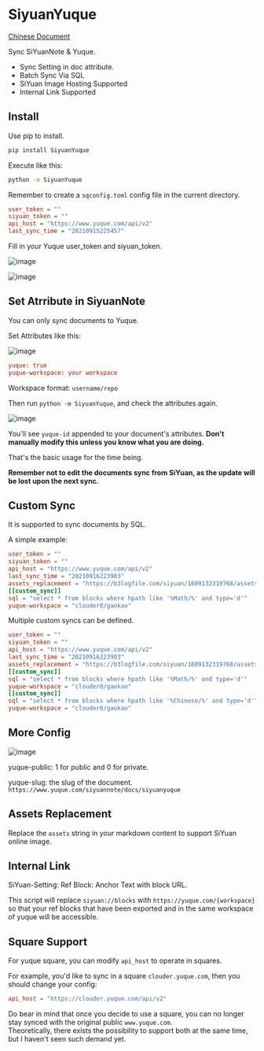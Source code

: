 # SiyuanYuque

[Chinese Document](https://www.yuque.com/clouder0/siyuan/20210916225709-g7zckw3#533691a2)

Sync SiYuanNote & Yuque.

- Sync Setting in doc attribute.
- Batch Sync Via SQL
- SiYuan Image Hosting Supported
- Internal Link Supported

## Install

Use pip to install.

```bash
pip install SiyuanYuque
```

Execute like this:

```bash
python -m SiyuanYuque
```

Remember to create a `sqconfig.toml` config file in the current directory.

```ini
user_token = ""
siyuan_token = ""
api_host = "https://www.yuque.com/api/v2"
last_sync_time = "20210915225457"
```

Fill in your Yuque user_token and siyuan_token.

![image](https://user-images.githubusercontent.com/41664195/133458286-41abaf7a-aab2-4c98-a758-e29f7512a8f6.png)

![image](https://user-images.githubusercontent.com/41664195/133458339-69a698d8-a133-4ef8-9419-ccec7354ddc7.png)

## Set Atrribute in SiyuanNote

You can only sync documents to Yuque.

Set Attributes like this:

![image](https://user-images.githubusercontent.com/41664195/133459061-737ca0ec-aa47-4294-b5db-4b6bb8d6a02d.png)

```ini
yuque: true
yuque-workspace: your workspace
```

Workspace format: `username/repo`

Then run `python -m SiyuanYuque`, and check the attributes again.

![image](https://user-images.githubusercontent.com/41664195/133459218-8bc181aa-2429-4075-b8b3-2b9af4f6ca7f.png)

You'll see `yuque-id` appended to your document's attributes. **Don't manually modify this unless you know what you are doing.**

That's the basic usage for the time being.

**Remember not to edit the documents sync from SiYuan, as the update will be lost upon the next sync.**

## Custom Sync

It is supported to sync documents by SQL.

A simple example:

```toml
user_token = ""
siyuan_token = ""
api_host = "https://www.yuque.com/api/v2"
last_sync_time = "20210916223903"
assets_replacement = "https://b3logfile.com/siyuan/1609132319768/assets"
[[custom_sync]]
sql = "select * from blocks where hpath like '%Math/%' and type='d'"
yuque-workspace = "clouder0/gaokao"
```

Multiple custom syncs can be defined.

```toml
user_token = ""
siyuan_token = ""
api_host = "https://www.yuque.com/api/v2"
last_sync_time = "20210916223903"
assets_replacement = "https://b3logfile.com/siyuan/1609132319768/assets"
[[custom_sync]]
sql = "select * from blocks where hpath like '%Math/%' and type='d'"
yuque-workspace = "clouder0/gaokao"
[[custom_sync]]
sql = "select * from blocks where hpath like '%Chinese/%' and type='d'"
yuque-workspace = "clouder0/gaokao"
```

## More Config

![image](https://user-images.githubusercontent.com/41664195/133639009-77031416-b9cd-4470-aa90-3f3ba00fbbd4.png)

yuque-public: 1 for public and 0 for private.

yuque-slug: the slug of the document. `https://www.yuque.com/siyuannote/docs/siyuanyuque`


## Assets Replacement

Replace the `assets` string in your markdown content to support SiYuan online image.

## Internal Link

SiYuan-Setting: Ref Block: Anchor Text with block URL.

This script will replace `siyuan://blocks` with `https://yuque.com/{workspace}` so that your ref blocks that have been exported and in the same workspace of yuque will be accessible.

## Square Support

For yuque square, you can modify `api_host` to operate in squares.  

For example, you'd like to sync in a square `clouder.yuque.com`, then you should change your config:

```toml
api_host = "https://clouder.yuque.com/api/v2"
```

Do bear in mind that once you decide to use a square, you can no longer stay synced with the original public `www.yuque.com`.  
Theoretically, there exists the possibility to support both at the same time, but I haven't seen such demand yet.
